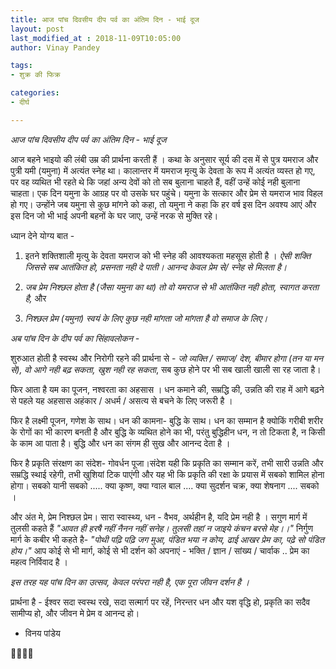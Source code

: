 ```yaml
---
title: आज पांच दिवसीय दीप पर्व का अंतिम दिन - भाई दूज
layout: post
last_modified_at : 2018-11-09T10:05:00
author: Vinay Pandey

tags:
- शुक्र की फिक्र

categories:
- दीर्घ

---
```


*आज पांच दिवसीय दीप पर्व का अंतिम दिन - भाई दूज*

आज बहने भाइयो की लंबी उम्र की प्रार्थना करती हैं । कथा के अनुसार सूर्य की दस में से पुत्र यमराज और पुत्री यमी (यमुना) में अत्यंत स्नेह था। कालान्तर में यमराज मृत्यु के देवता के रूप में अत्यंत व्यस्त हो गए, पर वह व्यथित भी रहते थे कि जहां अन्य देवों को तो सब बुलाना चाहते हैं, वहीं उन्हें कोई नही बुलाना चाहता। एक दिन यमुना के आग्रह पर वो उसके घर पहुंचे। यमुना के सत्कार और प्रेम से यमराज भाव विहल हो गए। उन्होंने जब यमुना से कुछ मांगने को कहा, तो यमुना ने कहा कि हर वर्ष इस दिन अवश्य आएं और इस दिन जो भी भाई अपनी बहनों के घर जाए, उन्हें नरक से मुक्ति रहे। 

ध्यान देने योग्य बात - 
1. इतने शक्तिशाली मृत्यु के देवता यमराज को भी स्नेह की आवश्यकता महसूस होती है । *ऐसी शक्ति जिससे सब आतंकित हो, प्रसनता नही दे पाती। आनन्द केवल प्रेम से/ स्नेह से मिलता है।*
 
2. *जब प्रेम निश्छल होता है (जैसा यमुना का था) तो वो यमराज से भी आतंकित नही होता, स्वागत करता है,* और

3. *निश्छल प्रेम (यमुना) स्वयं के लिए कुछ नही मांगता जो मांगता है वो समाज के लिए।*

*अब पांच दिन के दीप पर्व का सिंहावलोकन -*

शुरुआत होती है स्वस्थ और निरोगी रहने की प्रार्थना से - *जो व्यक्ति / समाज/ देश, बीमार होगा (तन या मन से), वो आगे नही बढ़ सकता, खुश नही रह सकता*, सब कुछ होने पर भी सब खाली खाली सा रह जाता है।

फिर आता है यम का पूजन, नश्वरता का अहसास । धन कमाने की, सम्रद्धि की, उन्नति की राह में आगे बढ़ने से पहले यह अहसास अहंकार / अधर्म / असत्य से बचने के लिए जरूरी है । 

फिर है लक्ष्मी पूजन, गणेश के साथ। धन की कामना- बुद्धि के साथ। धन का सम्मान है क्योकिं गरीबी शरीर के रोगों का भी कारण बनती है और बुद्धि के व्यथित होने का भी, परंतु बुद्धिहीन धन, न तो टिकता है, न किसी के काम आ पाता है। बुद्धि और धन का संगम ही सुख और आनन्द देता है ।

फिर है प्रकृति संरक्षण का संदेश- गोवर्धन पूजा।संदेश यही कि प्रकृति का सम्मान करें,  तभी सारी उन्नति और सम्रद्धि स्थाई रहेगी, तभी खुशियां टिक पाएंगी और यह भी कि प्रकृति की रक्षा के प्रयास में सबको शामिल होना होगा। सबको यानी सबको ..... क्या कृष्ण, क्या ग्वाल बाल .... क्या सुदर्शन चक्र, क्या शेषनाग .... सबको । 

और अंत मे, प्रेम  निश्छल प्रेम। सारा स्वास्थ्य, धन - वैभव, अर्थहीन है, यदि प्रेम नही है । 
सगुण मार्ग में तुलसी कहते हैं
_"आवत ही हरषै नहीं नैनन नहीं सनेह।_
_तुलसी तहां न जाइये कंचन बरसे मेह।।"_
निर्गुण मार्ग के कबीर भी कहते है-
_"पोथी पढ़ि पढ़ि जग मुआ, पंडित भया न कोय,_ 
_ढाई आखर प्रेम का, पढ़े सो पंडित होय।"_
आप कोई से भी मार्ग, कोई से भी दर्शन को अपनाएं - भक्ति / ज्ञान / सांख्य / चार्वाक  .. प्रेम का महत्व निर्विवाद है ।

*इस तरह यह पांच दिन का उत्सव, केवल परंपरा नही है, एक पूरा जीवन दर्शन है ।*

प्रार्थना है -
ईश्वर सदा स्वस्थ रखे, 
सदा सत्मार्ग पर रहें, 
निरन्तर धन और यश वृद्धि हो,
प्रकृति का सदैव सामीप्य हो, 
और जीवन मे प्रेम व आनन्द हो। 

- विनय पांडेय

🙏🌷🌷🙏
